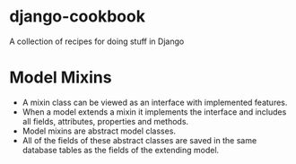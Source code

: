# django-cookbook
A collection of recipes for doing stuff in Django 

# Model Mixins
- A mixin class can be viewed as an interface with implemented features.
- When a model extends a mixin it implements the interface and includes all fields, attributes, properties and methods.
- Model mixins are abstract model classes.
- All of the fields of these abstract classes are saved in the same database tables as the fields of the extending model.
